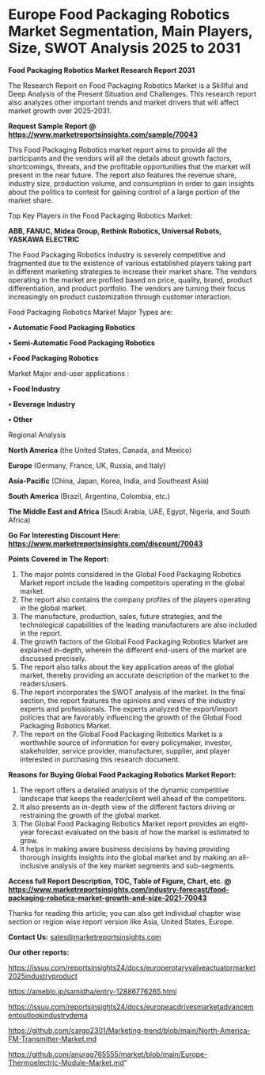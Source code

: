 # Europe Food Packaging Robotics Market Segmentation, Main Players, Size, SWOT Analysis 2025 to 2031

<strong>Food Packaging Robotics Market Research Report 2031</strong>

The Research Report on Food Packaging Robotics Market is a Skillful and Deep Analysis of the Present Situation and Challenges. This research report also analyzes other important trends and market drivers that will affect market growth over 2025-2031.

<strong>Request Sample Report @ <a href=https://www.marketreportsinsights.com/sample/70043>https://www.marketreportsinsights.com/sample/70043</a></strong>

This Food Packaging Robotics market report aims to provide all the participants and the vendors will all the details about growth factors, shortcomings, threats, and the profitable opportunities that the market will present in the near future. The report also features the revenue share, industry size, production volume, and consumption in order to gain insights about the politics to contest for gaining control of a large portion of the market share.

Top Key Players in the Food Packaging Robotics Market:

<strong>ABB, FANUC, Midea Group, Rethink Robotics, Universal Robots, YASKAWA ELECTRIC</strong>

The Food Packaging Robotics Industry is severely competitive and fragmented due to the existence of various established players taking part in different marketing strategies to increase their market share. The vendors operating in the market are profiled based on price, quality, brand, product differentiation, and product portfolio. The vendors are turning their focus increasingly on product customization through customer interaction.

Food Packaging Robotics Market Major Types are:

<strong>• Automatic Food Packaging Robotics

• Semi-Automatic Food Packaging Robotics

• Food Packaging Robotics</strong>

Market Major end-user applications :

<strong>• Food Industry

• Beverage Industry

• Other</strong>

Regional Analysis

</u><strong><b>North America</b></strong> (the United States, Canada, and Mexico)

<strong><b>Europe </b></strong>(Germany, France, UK, Russia, and Italy)

<strong><b>Asia-Pacific</b></strong> (China, Japan, Korea, India, and Southeast Asia)

<strong><b>South America</b></strong> (Brazil, Argentina, Colombia, etc.)

<strong><b>The Middle East and Africa</b></strong> (Saudi Arabia, UAE, Egypt, Nigeria, and South Africa)

<strong>Go For Interesting Discount Here: <a href=https://www.marketreportsinsights.com/discount/70043>https://www.marketreportsinsights.com/discount/70043</a></strong>

<strong>Points Covered in The Report:</strong>
<ol>
  <li>The major points considered in the Global Food Packaging Robotics Market report include the leading competitors operating in the global market.</li>
  <li>The report also contains the company profiles of the players operating in the global market.</li>
  <li>The manufacture, production, sales, future strategies, and the technological capabilities of the leading manufacturers are also included in the report.</li>
  <li>The growth factors of the Global Food Packaging Robotics Market are explained in-depth, wherein the different end-users of the market are discussed precisely.</li>
  <li>The report also talks about the key application areas of the global market, thereby providing an accurate description of the market to the readers/users.</li>
  <li>The report incorporates the SWOT analysis of the market. In the final section, the report features the opinions and views of the industry experts and professionals. The experts analyzed the export/import policies that are favorably influencing the growth of the Global Food Packaging Robotics Market.</li>
  <li>The report on the Global Food Packaging Robotics Market is a worthwhile source of information for every policymaker, investor, stakeholder, service provider, manufacturer, supplier, and player interested in purchasing this research document.</li>
</ol>
<strong>Reasons for Buying Global Food Packaging Robotics Market Report:</strong>

<ol>
  <li>The report offers a detailed analysis of the dynamic competitive landscape that keeps the reader/client well ahead of the competitors.</li>
  <li>It also presents an in-depth view of the different factors driving or restraining the growth of the global market.</li>
  <li>The Global Food Packaging Robotics Market report provides an eight-year forecast evaluated on the basis of how the market is estimated to grow.</li>
  <li>It helps in making aware business decisions by having providing thorough insights insights into the global market and by making an all-inclusive analysis of the key market segments and sub-segments.</li>
</ol>
<strong>Access full Report Description, TOC, Table of Figure, Chart, etc. @ <a href=https://www.marketreportsinsights.com/industry-forecast/food-packaging-robotics-market-growth-and-size-2021-70043>https://www.marketreportsinsights.com/industry-forecast/food-packaging-robotics-market-growth-and-size-2021-70043</a></strong>


Thanks for reading this article; you can also get individual chapter wise section or region wise report version like Asia, United States, Europe.

<strong>Contact Us:</strong>
sales@marketreportsinsights.com

<strong>Our other reports:</strong>

<a href=https://issuu.com/reportsinsights24/docs/europerotaryvalveactuatormarket2025industryproduct>https://issuu.com/reportsinsights24/docs/europerotaryvalveactuatormarket2025industryproduct</a>

<a href=https://ameblo.jp/samidha/entry-12886776265.html>https://ameblo.jp/samidha/entry-12886776265.html</a>

<a href=https://issuu.com/reportsinsights24/docs/europeacdrivesmarketadvancementoutlookindustrydema>https://issuu.com/reportsinsights24/docs/europeacdrivesmarketadvancementoutlookindustrydema</a>

<a href=https://github.com/cargo2301/Marketing-trend/blob/main/North-America-FM-Transmitter-Market.md>https://github.com/cargo2301/Marketing-trend/blob/main/North-America-FM-Transmitter-Market.md</a>

<a href=https://github.com/anurag765555/market/blob/main/Europe-Thermoelectric-Module-Market.md>https://github.com/anurag765555/market/blob/main/Europe-Thermoelectric-Module-Market.md</a>"
